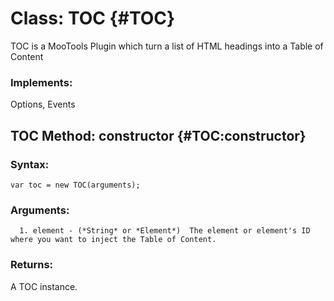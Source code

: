 Class: TOC {#TOC}
=====================================

TOC is a MooTools Plugin which turn a list of HTML headings into a Table of Content

### Implements:

Options, Events

TOC Method: constructor {#TOC:constructor}
---------------------------------------------------------------

### Syntax:

	var toc = new TOC(arguments);

### Arguments:

      1. element - (*String* or *Element*)  The element or element's ID where you want to inject the Table of Content.

### Returns:

A TOC instance.


